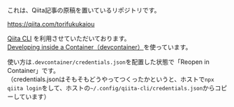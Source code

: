 これは、Qiita記事の原稿を置いているリポジトリです。  

https://qiita.com/torifukukaiou

[Qiita CLI](https://github.com/increments/qiita-cli) を利用させていただいております。  
[Developing inside a Container（devcontainer）](https://code.visualstudio.com/docs/devcontainers/containers)を使っています。  

使い方は`.devcontainer/credentials.json`を配置した状態で「Reopen in Container」です。  
（credentials.jsonはそもそもどうやってつくったかというと、ホストで`npx qiita login`をして、ホストの`~/.config/qiita-cli/credentials.json`からコピーしています）  
